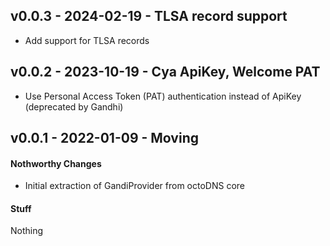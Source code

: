 ## v0.0.3 - 2024-02-19 - TLSA record support

- Add support for TLSA records

## v0.0.2 - 2023-10-19 - Cya ApiKey, Welcome PAT

- Use Personal Access Token (PAT) authentication instead of ApiKey (deprecated by Gandhi)

## v0.0.1 - 2022-01-09 - Moving

#### Nothworthy Changes

* Initial extraction of GandiProvider from octoDNS core

#### Stuff

Nothing
